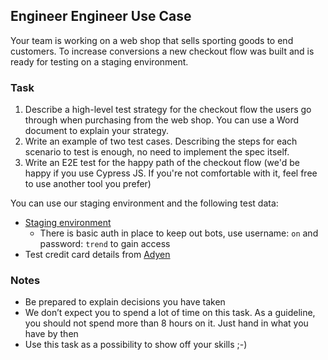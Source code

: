 ## Engineer Engineer Use Case

Your team is working on a web shop that sells sporting goods to end customers. To increase conversions a new checkout flow was built and is ready for testing on a staging environment.


### Task
1. Describe a high-level test strategy for the checkout flow the users go through when purchasing from the web shop. You can use a Word document to explain your strategy.
2. Write an example of two test cases. Describing the steps for each scenario to test is enough, no need to implement the spec itself.
3. Write an E2E test for the happy path of the checkout flow (we'd be happy if you use Cypress JS. If you're not comfortable with it, feel free to use another tool you prefer)

You can use our staging environment and the following test data:

- [Staging environment](https://staging-beta.on-running.com)
    - There is basic auth in place to keep out bots, use username: `on` and password: `trend` to gain access
- Test credit card details from [Adyen](https://docs.adyen.com/development-resources/test-cards/test-card-numbers)


### Notes
- Be prepared to explain decisions you have taken
- We don’t expect you to spend a lot of time on this task. As a guideline, you should not spend more than 8 hours on it. Just hand in what you have by then
- Use this task as a possibility to show off your skills ;-)

